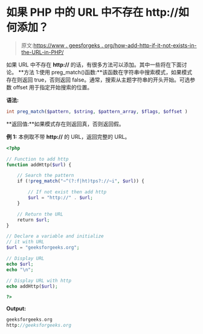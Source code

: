 # 如果 PHP 中的 URL 中不存在 http://如何添加？

> 原文:[https://www . geesforgeks . org/how-add-http-if-it-not-exists-in-the-URL-in-PHP/](https://www.geeksforgeeks.org/how-to-add-http-if-it-doesnt-exists-in-the-url-in-php/)

如果 URL 中不存在 **http://** 的话，有很多方法可以添加。其中一些将在下面讨论。
**方法 1:使用 preg_match()函数:**该函数在字符串中搜索模式，如果模式存在则返回 true，否则返回 false。通常，搜索从主题字符串的开头开始。可选参数 offset 用于指定开始搜索的位置。

**语法:**

```php
int preg_match($pattern, $string, $pattern_array, $flags, $offset )
```

**返回值:**如果模式存在则返回真，否则返回假。

**例 1:** 本例取不带 **http://** 的 URL，返回完整的 URL。

```php
<?php

// Function to add http
function addHttp($url) {

    // Search the pattern
    if (!preg_match("~^(?:f|ht)tps?://~i", $url)) {

        // If not exist then add http
        $url = "http://" . $url;
    }

    // Return the URL
    return $url;
}

// Declare a variable and initialize 
// it with URL
$url = "geeksforgeeks.org";

// Display URL
echo $url;
echo "\n";

// Display URL with http
echo addHttp($url);

?>
```

**Output:**

```php
geeksforgeeks.org
http://geeksforgeeks.org

```